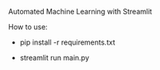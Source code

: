 Automated Machine Learning with Streamlit

How to use:
* pip install -r requirements.txt

* streamlit run main.py 
